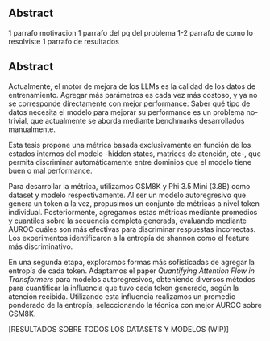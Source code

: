 ## Abstract

1 parrafo motivacion
1 parrafo del pq del problema
1-2 parrafo de como lo resolviste
1 parrafo de resultados

## Abstract

Actualmente, el motor de mejora de los LLMs es la calidad de los datos de entrenamiento. Agregar más parámetros es cada vez más costoso, y ya no se corresponde directamente con mejor performance. Saber qué tipo de datos necesita el modelo para mejorar su performance es un problema no-trivial, que actualmente se aborda mediante benchmarks desarrollados manualmente.

Esta tesis propone una métrica basada exclusivamente en función de los estados internos del modelo -hidden states, matrices de atención, etc-, que permita discriminar automáticamente entre dominios que el modelo tiene buen o mal performance.

Para desarrollar la métrica, utilizamos GSM8K y Phi 3.5 Mini (3.8B) como dataset y modelo respectivamente. Al ser un modelo autoregresivo que genera un token a la vez, propusimos un conjunto de métricas a nivel token individual. Posteriormente, agregamos estas métricas mediante promedios y cuantiles sobre la secuencia completa generada, evaluando mediante AUROC cuáles son más efectivas para discriminar respuestas incorrectas. Los experimentos identificaron a la entropía de shannon como el feature más discriminativo.

En una segunda etapa, exploramos formas más sofisticadas de agregar la entropía de cada token. Adaptamos el paper *Quantifying Attention Flow in Transformers* para modelos autoregresivos, obteniendo diversos métodos para cuantificar la influencia que tuvo cada token generado, según la atención recibida. Utilizando esta influencia realizamos un promedio ponderado de la entropía, seleccionando la técnica con mejor AUROC sobre GSM8K.

[RESULTADOS SOBRE TODOS LOS DATASETS Y MODELOS (WIP)]
